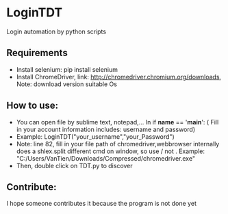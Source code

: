 # LoginTDT
Login automation by python scripts

## Requirements
  - Install selenium: pip install selenium
  - Install ChromeDriver, link: http://chromedriver.chromium.org/downloads, Note: download version suitable Os
## How to use:
  - You can open file by sublime text, notepad,... In if __name__ == '__main__': ( Fill in your account information includes: username and password)
  - Example: LoginTDT("your_username","your_Password")
  - Note: line 82, fill in your file path of chromedriver,webbrowser internally does a shlex.split different cmd on window, so use / not \. Example: "C:/Users/VanTien/Downloads/Compressed/chromedriver.exe" 
  - Then, double click on TDT.py to discover
## Contribute:
I hope someone contributes it because the program is not done yet
	   

